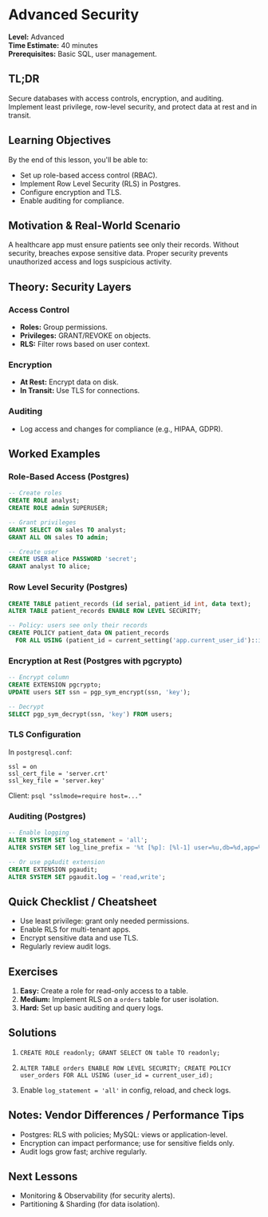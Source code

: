 # Advanced Security

**Level:** Advanced  
**Time Estimate:** 40 minutes  
**Prerequisites:** Basic SQL, user management.

## TL;DR
Secure databases with access controls, encryption, and auditing. Implement least privilege, row-level security, and protect data at rest and in transit.

## Learning Objectives
By the end of this lesson, you'll be able to:
- Set up role-based access control (RBAC).
- Implement Row Level Security (RLS) in Postgres.
- Configure encryption and TLS.
- Enable auditing for compliance.

## Motivation & Real-World Scenario
A healthcare app must ensure patients see only their records. Without security, breaches expose sensitive data. Proper security prevents unauthorized access and logs suspicious activity.

## Theory: Security Layers

### Access Control
- **Roles:** Group permissions.
- **Privileges:** GRANT/REVOKE on objects.
- **RLS:** Filter rows based on user context.

### Encryption
- **At Rest:** Encrypt data on disk.
- **In Transit:** Use TLS for connections.

### Auditing
- Log access and changes for compliance (e.g., HIPAA, GDPR).

## Worked Examples

### Role-Based Access (Postgres)
```sql
-- Create roles
CREATE ROLE analyst;
CREATE ROLE admin SUPERUSER;

-- Grant privileges
GRANT SELECT ON sales TO analyst;
GRANT ALL ON sales TO admin;

-- Create user
CREATE USER alice PASSWORD 'secret';
GRANT analyst TO alice;
```

### Row Level Security (Postgres)
```sql
CREATE TABLE patient_records (id serial, patient_id int, data text);
ALTER TABLE patient_records ENABLE ROW LEVEL SECURITY;

-- Policy: users see only their records
CREATE POLICY patient_data ON patient_records
  FOR ALL USING (patient_id = current_setting('app.current_user_id')::int);
```

### Encryption at Rest (Postgres with pgcrypto)
```sql
-- Encrypt column
CREATE EXTENSION pgcrypto;
UPDATE users SET ssn = pgp_sym_encrypt(ssn, 'key');

-- Decrypt
SELECT pgp_sym_decrypt(ssn, 'key') FROM users;
```

### TLS Configuration
In `postgresql.conf`:
```
ssl = on
ssl_cert_file = 'server.crt'
ssl_key_file = 'server.key'
```

Client: `psql "sslmode=require host=..."`

### Auditing (Postgres)
```sql
-- Enable logging
ALTER SYSTEM SET log_statement = 'all';
ALTER SYSTEM SET log_line_prefix = '%t [%p]: [%l-1] user=%u,db=%d,app=%a,client=%h ';

-- Or use pgAudit extension
CREATE EXTENSION pgaudit;
ALTER SYSTEM SET pgaudit.log = 'read,write';
```

## Quick Checklist / Cheatsheet
- Use least privilege: grant only needed permissions.
- Enable RLS for multi-tenant apps.
- Encrypt sensitive data and use TLS.
- Regularly review audit logs.

## Exercises

1. **Easy:** Create a role for read-only access to a table.
2. **Medium:** Implement RLS on a `orders` table for user isolation.
3. **Hard:** Set up basic auditing and query logs.

## Solutions

1. `CREATE ROLE readonly; GRANT SELECT ON table TO readonly;`

2. `ALTER TABLE orders ENABLE ROW LEVEL SECURITY; CREATE POLICY user_orders FOR ALL USING (user_id = current_user_id);`

3. Enable `log_statement = 'all'` in config, reload, and check logs.

## Notes: Vendor Differences / Performance Tips
- Postgres: RLS with policies; MySQL: views or application-level.
- Encryption can impact performance; use for sensitive fields only.
- Audit logs grow fast; archive regularly.

## Next Lessons
- Monitoring & Observability (for security alerts).
- Partitioning & Sharding (for data isolation).


